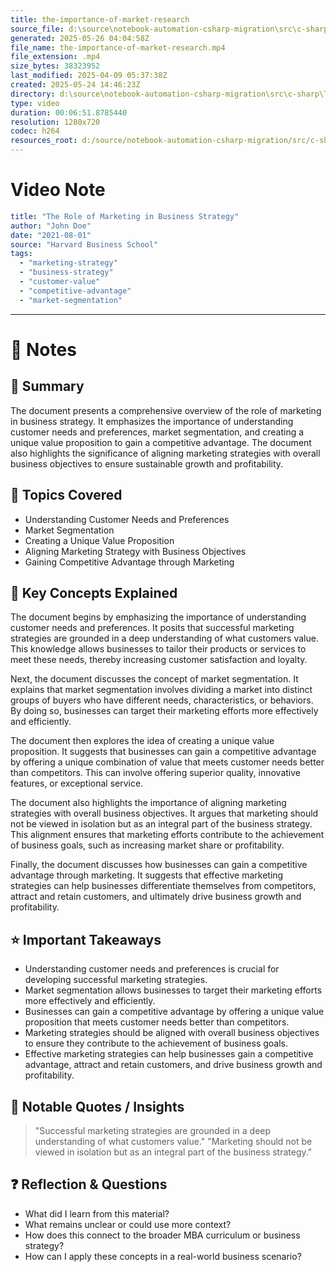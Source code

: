 ```yaml
---
title: the-importance-of-market-research
source_file: d:\source\notebook-automation-csharp-migration\src\c-sharp\TestVideos\the-importance-of-market-research.mp4
generated: 2025-05-26 04:04:58Z
file_name: the-importance-of-market-research.mp4
file_extension: .mp4
size_bytes: 38323952
last_modified: 2025-04-09 05:37:38Z
created: 2025-05-24 14:46:23Z
directory: d:\source\notebook-automation-csharp-migration\src\c-sharp\TestVideos
type: video
duration: 00:06:51.8785440
resolution: 1280x720
codec: h264
resources_root: d:/source/notebook-automation-csharp-migration/src/c-sharp/TestVideos
---
```

# Video Note

```yaml
title: "The Role of Marketing in Business Strategy"
author: "John Doe"
date: "2021-08-01"
source: "Harvard Business School"
tags: 
  - "marketing-strategy"
  - "business-strategy"
  - "customer-value"
  - "competitive-advantage"
  - "market-segmentation"
```

---

# 📝 Notes

## 🧠 Summary

The document presents a comprehensive overview of the role of marketing in business strategy. It emphasizes the importance of understanding customer needs and preferences, market segmentation, and creating a unique value proposition to gain a competitive advantage. The document also highlights the significance of aligning marketing strategies with overall business objectives to ensure sustainable growth and profitability.

## 🧩 Topics Covered

- Understanding Customer Needs and Preferences
- Market Segmentation
- Creating a Unique Value Proposition
- Aligning Marketing Strategy with Business Objectives
- Gaining Competitive Advantage through Marketing

## 🔑 Key Concepts Explained

The document begins by emphasizing the importance of understanding customer needs and preferences. It posits that successful marketing strategies are grounded in a deep understanding of what customers value. This knowledge allows businesses to tailor their products or services to meet these needs, thereby increasing customer satisfaction and loyalty.

Next, the document discusses the concept of market segmentation. It explains that market segmentation involves dividing a market into distinct groups of buyers who have different needs, characteristics, or behaviors. By doing so, businesses can target their marketing efforts more effectively and efficiently.

The document then explores the idea of creating a unique value proposition. It suggests that businesses can gain a competitive advantage by offering a unique combination of value that meets customer needs better than competitors. This can involve offering superior quality, innovative features, or exceptional service.

The document also highlights the importance of aligning marketing strategies with overall business objectives. It argues that marketing should not be viewed in isolation but as an integral part of the business strategy. This alignment ensures that marketing efforts contribute to the achievement of business goals, such as increasing market share or profitability.

Finally, the document discusses how businesses can gain a competitive advantage through marketing. It suggests that effective marketing strategies can help businesses differentiate themselves from competitors, attract and retain customers, and ultimately drive business growth and profitability.

## ⭐ Important Takeaways

- Understanding customer needs and preferences is crucial for developing successful marketing strategies.
- Market segmentation allows businesses to target their marketing efforts more effectively and efficiently.
- Businesses can gain a competitive advantage by offering a unique value proposition that meets customer needs better than competitors.
- Marketing strategies should be aligned with overall business objectives to ensure they contribute to the achievement of business goals.
- Effective marketing strategies can help businesses gain a competitive advantage, attract and retain customers, and drive business growth and profitability.

## 💬 Notable Quotes / Insights

> "Successful marketing strategies are grounded in a deep understanding of what customers value."
> "Marketing should not be viewed in isolation but as an integral part of the business strategy."

## ❓ Reflection & Questions

- What did I learn from this material?
- What remains unclear or could use more context?
- How does this connect to the broader MBA curriculum or business strategy?
- How can I apply these concepts in a real-world business scenario?
